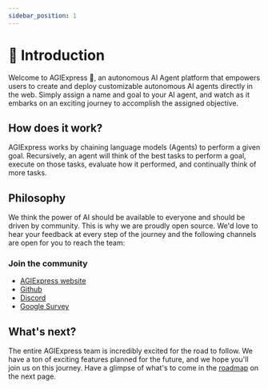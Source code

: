 ```yaml
---
sidebar_position: 1
---
```


# 🤖 Introduction

Welcome to AGIExpress 👋, an autonomous AI Agent platform that empowers users to create and deploy customizable autonomous AI agents directly in the web.
Simply assign a name and goal to your AI agent, and watch as it embarks on an exciting journey to accomplish the assigned objective.

## How does it work?

AGIExpress works by chaining language models (Agents) to perform a given goal.
Recursively, an agent will think of the best tasks to perform a goal, execute on those tasks, evaluate how it performed, and continually think of more tasks.

## Philosophy

We think the power of AI should be available to everyone and should be driven by community.
This is why we are proudly open source. We'd love to hear your feedback at every step of the journey and the following channels are open for you to reach the team:

### Join the community

- [AGIExpress website](https://app.agi.express/)
- [Github](https://github.com/AGIExpress/AGIExpress)
- [Discord](https://discord.gg/m659tAca)
- [Google Survey](https://forms.gle/2hymrncXaPvfTczXA)

## What's next?

The entire AGIExpress team is incredibly excited for the road to follow.
We have a ton of exciting features planned for the future, and we hope you'll join us on this journey.
Have a glimpse of what's to come in the [roadmap](/roadmap) on the next page.
